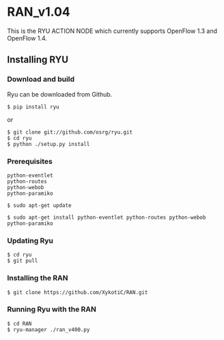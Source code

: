 # RAN_v1.04
This is the RYU ACTION NODE which currently supports OpenFlow 1.3 and
OpenFlow 1.4.

## Installing RYU

### Download and build

Ryu can be downloaded from Github.

    $ pip install ryu

or

    $ git clone git://github.com/osrg/ryu.git
    $ cd ryu
    $ python ./setup.py install

### Prerequisites

    python-eventlet
    python-routes
    python-webob
    python-paramiko

`$ sudo apt-get update`

`$ sudo apt-get install python-eventlet python-routes python-webob python-paramiko`

### Updating Ryu

    $ cd ryu
    $ git pull

### Installing the RAN

    $ git clone https://github.com/XykotiC/RAN.git
   
### Running Ryu with the RAN

    $ cd RAN
    $ ryu-manager ./ran_v400.py
